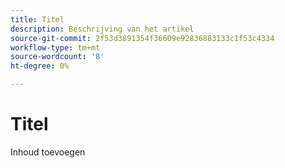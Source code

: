 ```yaml
---
title: Titel
description: Beschrijving van het artikel
source-git-commit: 2f53d3891354f36609e92836883133c1f53c4334
workflow-type: tm+mt
source-wordcount: '8'
ht-degree: 0%

---
```


# Titel

Inhoud toevoegen
